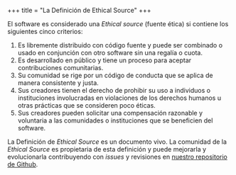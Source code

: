 +++
title = "La Definición de Ethical Source"
+++

El software es considerado una *Ethical source* (fuente ética) si contiene los siguientes cinco criterios:

1. Es libremente distribuido con código fuente y puede ser combinado o usado en conjunción con otro software sin una regalía o cuota.
2. Es desarrollado en público y tiene un proceso para aceptar contribuciones comunitarias.
3. Su comunidad se rige por un código de conducta que se aplica de manera consistente y justa.
4. Sus creadores tienen el derecho de prohibir su uso a individuos o instituciones involucradas en violaciones de los derechos humanos u otras prácticas que se consideren poco éticas.
5. Sus creadores pueden solicitar una compensación razonable y voluntaria a las comunidades o instituciones que se beneficien del software.

La Definición de *Ethical Source* es un documento vivo. La comunidad de la *Ethical Source* es propietaria de esta definición y puede mejorarla y evolucionarla contribuyendo con *issues* y revisiones en [nuestro repositorio de Github](https://github.com/ContributorCovenant/ethicalsource "Ethical Source Definition source code").
